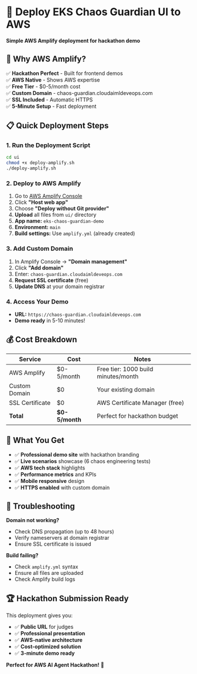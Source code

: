# 🚀 Deploy EKS Chaos Guardian UI to AWS

**Simple AWS Amplify deployment for hackathon demo**

## 🎯 **Why AWS Amplify?**

✅ **Hackathon Perfect** - Built for frontend demos  
✅ **AWS Native** - Shows AWS expertise  
✅ **Free Tier** - $0-5/month cost  
✅ **Custom Domain** - chaos-guardian.cloudaimldeveops.com  
✅ **SSL Included** - Automatic HTTPS  
✅ **5-Minute Setup** - Fast deployment  

## 📋 **Quick Deployment Steps**

### **1. Run the Deployment Script**
```bash
cd ui
chmod +x deploy-amplify.sh
./deploy-amplify.sh
```

### **2. Deploy to AWS Amplify**
1. Go to [AWS Amplify Console](https://console.aws.amazon.com/amplify/)
2. Click **"Host web app"**
3. Choose **"Deploy without Git provider"**
4. **Upload** all files from `ui/` directory
5. **App name:** `eks-chaos-guardian-demo`
6. **Environment:** `main`
7. **Build settings:** Use `amplify.yml` (already created)

### **3. Add Custom Domain**
1. In Amplify Console → **"Domain management"**
2. Click **"Add domain"**
3. Enter: `chaos-guardian.cloudaimldeveops.com`
4. **Request SSL certificate** (free)
5. **Update DNS** at your domain registrar

### **4. Access Your Demo**
- **URL:** `https://chaos-guardian.cloudaimldeveops.com`
- **Demo ready** in 5-10 minutes!

## 💰 **Cost Breakdown**

| Service | Cost | Notes |
|---------|------|-------|
| AWS Amplify | $0-5/month | Free tier: 1000 build minutes/month |
| Custom Domain | $0 | Your existing domain |
| SSL Certificate | $0 | AWS Certificate Manager (free) |
| **Total** | **$0-5/month** | Perfect for hackathon budget |

## 🎯 **What You Get**

- ✅ **Professional demo site** with hackathon branding
- ✅ **Live scenarios** showcase (6 chaos engineering tests)
- ✅ **AWS tech stack** highlights
- ✅ **Performance metrics** and KPIs
- ✅ **Mobile responsive** design
- ✅ **HTTPS enabled** with custom domain

## 🚨 **Troubleshooting**

**Domain not working?**
- Check DNS propagation (up to 48 hours)
- Verify nameservers at domain registrar
- Ensure SSL certificate is issued

**Build failing?**
- Check `amplify.yml` syntax
- Ensure all files are uploaded
- Check Amplify build logs

## 🏆 **Hackathon Submission Ready**

This deployment gives you:
- ✅ **Public URL** for judges
- ✅ **Professional presentation**
- ✅ **AWS-native architecture**
- ✅ **Cost-optimized solution**
- ✅ **3-minute demo ready**

**Perfect for AWS AI Agent Hackathon!** 🚀
